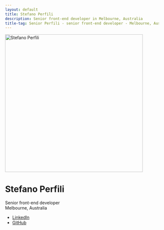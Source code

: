 ```yaml
---
layout: default
title: Stefano Perfili
description: Senior front-end developer in Melbourne, Australia
title-tag: Senior Perfili - senior front-end developer - Melbourne, Australia
---
```


<div class="photo"><img src="/sp.jpg" alt="Stefano Perfili" width="451" height="451" /></div>

<h1>Stefano Perfili</h1>

Senior front-end developer\
Melbourne, Australia

* [LinkedIn](https://www.linkedin.com/in/stefanoperfili)
* [GitHub](https://github.com/stef7)
